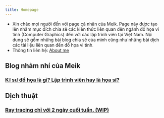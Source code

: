 ```yaml
---
title: Homepage
---
```

- Xin chào mọi người đến với page cá nhân của Meik. Page này được tạo lên nhằm mục đích chia sẻ các kiến thức liên quan đên ngành đồ họa vi tính (Computer Graphics) đến với các lập trình viên tại Việt Nam.
Nội dung sẽ gồm những bài blog chia sẽ của mình cũng như những bài dịch các tài liệu liên quan đến đồ họa vi tính.
- Thông tin liên hệ: [About me](https://darumeik.github.io/DaruMeikBlog/About/)
## Blog nhảm nhí của Meik
### [Kĩ sư đồ họa là gì? Lập trình viên hay là họa sĩ?](https://darumeik.github.io/DaruMeikBlog/WhatIsGraphicsProgrammer/)
## Dịch thuật 
### [Ray tracing chỉ với 2 ngày cuối tuần. (WIP)](https://darumeik.github.io/DaruMeikBlog/RayTracingInOneWeekend/)
